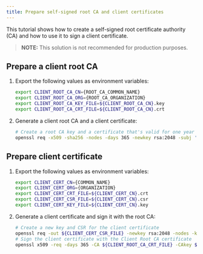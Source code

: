 ```yaml
---
title: Prepare self-signed root CA and client certificates
---
```


This tutorial shows how to create a self-signed root certificate authority (CA) and how to use it to sign a client certificate.

>**NOTE:** This solution is not recommended for production purposes. 


## Prepare a client root CA

1. Export the following values as environment variables:

   ```bash
   export CLIENT_ROOT_CA_CN={ROOT_CA_COMMON_NAME}
   export CLIENT_ROOT_CA_ORG={ROOT_CA_ORGANIZATION}
   export CLIENT_ROOT_CA_KEY_FILE=${CLIENT_ROOT_CA_CN}.key
   export CLIENT_ROOT_CA_CRT_FILE=${CLIENT_ROOT_CA_CN}.crt
   ```

2. Generate a client root CA and a client certificate:

   ```bash
   # Create a root CA key and a certificate that's valid for one year - you can use it for validation
   openssl req -x509 -sha256 -nodes -days 365 -newkey rsa:2048 -subj '/O=${CLIENT_ROOT_CA_ORG}/CN=${CLIENT_ROOT_CA_CN}' -keyout ${CLIENT_ROOT_CA_KEY_FILE} -out ${CLIENT_ROOT_CA_CRT_FILE}
   ```
   
## Prepare client certificate

1. Export the following values as environment variables:

   ```bash
   export CLIENT_CERT_CN={COMMON_NAME}
   export CLIENT_CERT_ORG={ORGANIZATION}
   export CLIENT_CERT_CRT_FILE=${CLIENT_CERT_CN}.crt
   export CLIENT_CERT_CSR_FILE=${CLIENT_CERT_CN}.csr
   export CLIENT_CERT_KEY_FILE=${CLIENT_CERT_CN}.key
   ```

2. Generate a client certificate and sign it with the root CA:

   ```bash
   # Create a new key and CSR for the client certificate
   openssl req -out ${CLIENT_CERT_CSR_FILE} -newkey rsa:2048 -nodes -keyout ${CLIENT_CERT_KEY_FILE} -subj "/CN=${CLIENT_CERT_CN}/O=${CLIENT_CERT_ORG}"
   # Sign the client certificate with the Client Root CA certificate
   openssl x509 -req -days 365 -CA ${CLIENT_ROOT_CA_CRT_FILE} -CAkey ${CLIENT_ROOT_CA_KEY_FILE} -set_serial 0 -in ${CLIENT_CERT_CSR_FILE} -out ${CLIENT_CERT_CRT_FILE}
   ```
